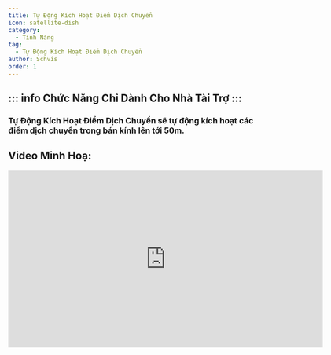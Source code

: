 ```yaml
---
title: Tự Động Kích Hoạt Điểm Dịch Chuyển
icon: satellite-dish
category:
  - Tính Năng
tag:
  - Tự Động Kích Hoạt Điểm Dịch Chuyển
author: Schvis
order: 1
---
```

::: info Chức Năng Chỉ Dành Cho Nhà Tài Trợ
:::
---
### Tự Động Kích Hoạt Điểm Dịch Chuyển sẽ tự động kích hoạt các điểm dịch chuyển trong bán kính lên tới 50m.

## Video Minh Hoạ:

<div class="iframe-container"><iframe width="640" height="360" src="https://www.youtube.com/embed/qstBErr9mJ0?list=PL5eI1Tb64p56g27qfYk7VuFTz4FK6YrKa" title="Korepi - AutoActivateTP (Sponsor)" frameborder="0" allow="accelerometer; autoplay; clipboard-write; encrypted-media; gyroscope; picture-in-picture; web-share" allowfullscreen></iframe></div>
